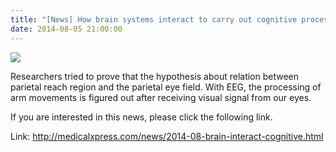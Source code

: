 ```yaml
---
title: "[News] How brain systems interact to carry out cognitive processes"
date: 2014-08-05 21:00:00
---
```


![](https://scx1.b-cdn.net/csz/news/800a/2014/howbrainsyst.png)

Researchers tried to prove that the hypothesis about relation between parietal reach region and the parietal eye field. With EEG, the processing of arm movements is figured out after receiving visual signal from our eyes.

If you are interested in this news, please click the following link.

Link: <http://medicalxpress.com/news/2014-08-brain-interact-cognitive.html>

